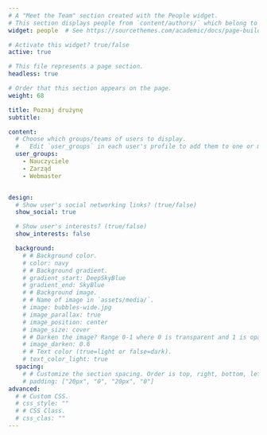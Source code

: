 ```yaml
---
# A "Meet the Team" section created with the People widget.
# This section displays people from `content/authors/` which belong to the `user_groups` below.
widget: people  # See https://sourcethemes.com/academic/docs/page-builder/

# Activate this widget? true/false
active: true

# This file represents a page section.
headless: true

# Order that this section appears on the page.
weight: 68

title: Poznaj drużynę
subtitle:

content:
  # Choose which groups/teams of users to display.
  #   Edit `user_groups` in each user's profile to add them to one or more of these groups.
  user_groups:
    - Nauczyciele
    - Zarząd
    - Webmaster


design:
  # Show user's social networking links? (true/false)
  show_social: true

  # Show user's interests? (true/false)
  show_interests: false

  background:
    # # Background color.
    # color: navy
    # # Background gradient.
    # gradient_start: DeepSkyBlue
    # gradient_end: SkyBlue
    # # Background image.
    # # Name of image in `assets/media/`.
    # image: bubbles-wide.jpg
    # image_parallax: true
    # image_position: center
    # image_size: cover
    # # Darken the image? Range 0-1 where 0 is transparent and 1 is opaque.
    # image_darken: 0.6
    # # Text color (true=light or false=dark).
    # text_color_light: true
  spacing:
    # # Customize the section spacing. Order is top, right, bottom, left.
    # padding: ["20px", "0", "20px", "0"]
advanced:
  # # Custom CSS.
  # css_style: ""
  # # CSS Class.
  # css_clas: ""
---
```

